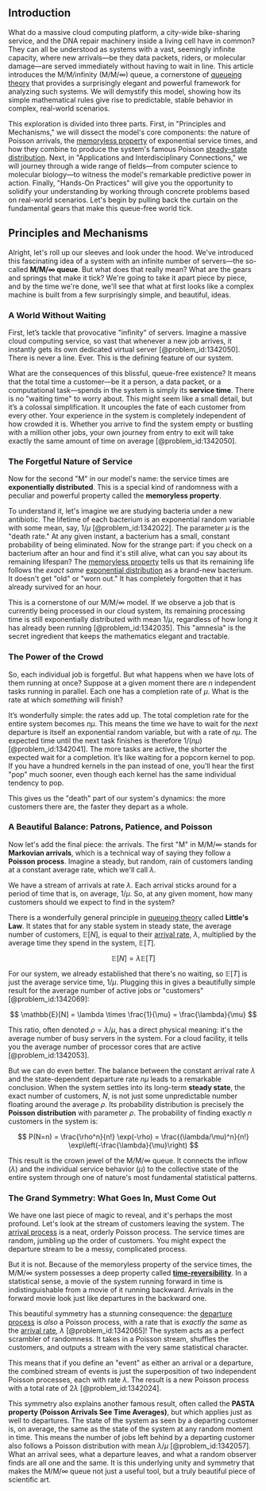 ## Introduction
What do a massive cloud computing platform, a city-wide bike-sharing service, and the DNA repair machinery inside a living cell have in common? They can all be understood as systems with a vast, seemingly infinite capacity, where new arrivals—be they data packets, riders, or molecular damage—are served immediately without having to wait in line. This article introduces the M/M/infinity (M/M/∞) queue, a cornerstone of [queueing theory](@article_id:273287) that provides a surprisingly elegant and powerful framework for analyzing such systems. We will demystify this model, showing how its simple mathematical rules give rise to predictable, stable behavior in complex, real-world scenarios.

This exploration is divided into three parts. First, in "Principles and Mechanisms," we will dissect the model's core components: the nature of Poisson arrivals, the [memoryless property](@article_id:267355) of exponential service times, and how they combine to produce the system's famous Poisson [steady-state distribution](@article_id:152383). Next, in "Applications and Interdisciplinary Connections," we will journey through a wide range of fields—from computer science to molecular biology—to witness the model's remarkable predictive power in action. Finally, "Hands-On Practices" will give you the opportunity to solidify your understanding by working through concrete problems based on real-world scenarios. Let's begin by pulling back the curtain on the fundamental gears that make this queue-free world tick.

## Principles and Mechanisms

Alright, let's roll up our sleeves and look under the hood. We've introduced this fascinating idea of a system with an infinite number of servers—the so-called **M/M/∞ queue**. But what does that really mean? What are the gears and springs that make it tick? We're going to take it apart piece by piece, and by the time we're done, we'll see that what at first looks like a complex machine is built from a few surprisingly simple, and beautiful, ideas.

### A World Without Waiting

First, let’s tackle that provocative "infinity" of servers. Imagine a massive cloud computing service, so vast that whenever a new job arrives, it instantly gets its own dedicated virtual server [@problem_id:1342050]. There is never a line. Ever. This is the defining feature of our system.

What are the consequences of this blissful, queue-free existence? It means that the total time a customer—be it a person, a data packet, or a computational task—spends in the system is simply its **service time**. There is no "waiting time" to worry about. This might seem like a small detail, but it’s a colossal simplification. It uncouples the fate of each customer from every other. Your experience in the system is completely independent of how crowded it is. Whether you arrive to find the system empty or bustling with a million other jobs, your own journey from entry to exit will take exactly the same amount of time on average [@problem_id:1342050].

### The Forgetful Nature of Service

Now for the second "M" in our model's name: the service times are **exponentially distributed**. This is a special kind of randomness with a peculiar and powerful property called the **memoryless property**.

To understand it, let's imagine we are studying bacteria under a new antibiotic. The lifetime of each bacterium is an exponential random variable with some mean, say, $1/\mu$ [@problem_id:1342022]. The parameter $\mu$ is the "death rate." At any given instant, a bacterium has a small, constant probability of being eliminated. Now for the strange part: if you check on a bacterium after an hour and find it's still alive, what can you say about its remaining lifespan? The [memoryless property](@article_id:267355) tells us that its remaining life follows the *exact same* [exponential distribution](@article_id:273400) as a brand-new bacterium. It doesn't get "old" or "worn out." It has completely forgotten that it has already survived for an hour.

This is a cornerstone of our M/M/∞ model. If we observe a job that is currently being processed in our cloud system, its remaining processing time is still exponentially distributed with mean $1/\mu$, regardless of how long it has already been running [@problem_id:1342035]. This "amnesia" is the secret ingredient that keeps the mathematics elegant and tractable.

### The Power of the Crowd

So, each individual job is forgetful. But what happens when we have lots of them running at once? Suppose at a given moment there are $n$ independent tasks running in parallel. Each one has a completion rate of $\mu$. What is the rate at which *something* will finish?

It’s wonderfully simple: the rates add up. The total completion rate for the entire system becomes $n\mu$. This means the time we have to wait for the *next* departure is itself an exponential random variable, but with a rate of $n\mu$. The expected time until the next task finishes is therefore $1/(n\mu)$ [@problem_id:1342041]. The more tasks are active, the shorter the expected wait for a completion. It’s like waiting for a popcorn kernel to pop. If you have a hundred kernels in the pan instead of one, you’ll hear the first "pop" much sooner, even though each kernel has the same individual tendency to pop.

This gives us the "death" part of our system's dynamics: the more customers there are, the faster they depart as a whole.

### A Beautiful Balance: Patrons, Patience, and Poisson

Now let's add the final piece: the arrivals. The first "M" in M/M/∞ stands for **Markovian arrivals**, which is a technical way of saying they follow a **Poisson process**. Imagine a steady, but random, rain of customers landing at a constant average rate, which we'll call $\lambda$.

We have a stream of arrivals at rate $\lambda$. Each arrival sticks around for a period of time that is, on average, $1/\mu$. So, at any given moment, how many customers should we expect to find in the system?

There is a wonderfully general principle in [queueing theory](@article_id:273287) called **Little's Law**. It states that for any stable system in steady state, the average number of customers, $\mathbb{E}[N]$, is equal to their [arrival rate](@article_id:271309), $\lambda$, multiplied by the average time they spend in the system, $\mathbb{E}[T]$.

$$ \mathbb{E}[N] = \lambda \mathbb{E}[T] $$

For our system, we already established that there's no waiting, so $\mathbb{E}[T]$ is just the average service time, $1/\mu$. Plugging this in gives a beautifully simple result for the average number of active jobs or "customers" [@problem_id:1342069]:

$$ \mathbb{E}[N] = \lambda \times \frac{1}{\mu} = \frac{\lambda}{\mu} $$

This ratio, often denoted $\rho = \lambda/\mu$, has a direct physical meaning: it's the average number of busy servers in the system. For a cloud facility, it tells you the average number of processor cores that are active [@problem_id:1342053].

But we can do even better. The balance between the constant arrival rate $\lambda$ and the state-dependent departure rate $n\mu$ leads to a remarkable conclusion. When the system settles into its long-term **steady state**, the exact number of customers, $N$, is not just some unpredictable number floating around the average $\rho$. Its probability distribution is precisely the **Poisson distribution** with parameter $\rho$. The probability of finding exactly $n$ customers in the system is:

$$ P(N=n) = \frac{\rho^n}{n!} \exp(-\rho) = \frac{(\lambda/\mu)^n}{n!} \exp\left(-\frac{\lambda}{\mu}\right) $$

This result is the crown jewel of the M/M/∞ queue. It connects the inflow ($\lambda$) and the individual service behavior ($\mu$) to the collective state of the entire system through one of nature's most fundamental statistical patterns.

### The Grand Symmetry: What Goes In, Must Come Out

We have one last piece of magic to reveal, and it's perhaps the most profound. Let's look at the stream of customers leaving the system. The [arrival process](@article_id:262940) is a neat, orderly Poisson process. The service times are random, jumbling up the order of customers. You might expect the departure stream to be a messy, complicated process.

But it is not. Because of the memoryless property of the service times, the M/M/∞ system possesses a deep property called **[time-reversibility](@article_id:273998)**. In a statistical sense, a movie of the system running forward in time is indistinguishable from a movie of it running backward. Arrivals in the forward movie look just like departures in the backward one.

This beautiful symmetry has a stunning consequence: the [departure process](@article_id:272452) is *also* a Poisson process, with a rate that is *exactly the same* as the [arrival rate](@article_id:271309), $\lambda$ [@problem_id:1342065]! The system acts as a perfect scrambler of randomness. It takes in a Poisson stream, shuffles the customers, and outputs a stream with the very same statistical character.

This means that if you define an "event" as either an arrival or a departure, the combined stream of events is just the superposition of two independent Poisson processes, each with rate $\lambda$. The result is a new Poisson process with a total rate of $2\lambda$ [@problem_id:1342024].

This symmetry also explains another famous result, often called the **PASTA property (Poisson Arrivals See Time Averages)**, but which applies just as well to departures. The state of the system as seen by a departing customer is, on average, the same as the state of the system at any random moment in time. This means the number of jobs left behind by a departing customer also follows a Poisson distribution with mean $\lambda/\mu$ [@problem_id:1342057]. What an arrival sees, what a departure leaves, and what a random observer finds are all one and the same. It is this underlying unity and symmetry that makes the M/M/∞ queue not just a useful tool, but a truly beautiful piece of scientific art.